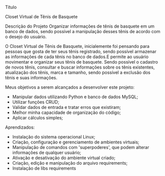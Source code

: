 Título

Closet Virtual de Tênis de Basquete


Descrição do Projeto
Organizar informações de tênis de basquete em um banco de dados, sendo possível a manipulação desses tênis de acordo com o desejo do usuário.

O Closet Virtual de Tênis de Basquete, inicialemente foi pensando para pessoas que gosta de ter seus tênis registrado, sendo possível armazenar as informações de cada tênis no banco de dados.E permite ao usuário movimentar e organizar seus tênis de basquete. Sendo possível o cadastro de novos tênis, consultar e buscar informações sobre os tênis existentes, atualização dos tênis, marca e tamanho, sendo possível a exclusão dos tênis e suas informações.


Meus objetivos a serem alcançados a desenvolver este projeto:

- Manipular dados utilizando Python e banco de dados MySQL;
- Utilizar funções CRUD;
- Validar dados de entrada e tratar erros que existiram;
- Melhor minha capacidade de organização do código;
- Aplicar cálculos simples;


Aprendizados:
- Instalação do sistema operacional Linux;
- Criação, configuração e gerenciamento de ambientes virtuais;
- Manipulação de comandos com 'superpoderes', que podem alterar informações de qualquer usuário;
- Ativação e desativação do ambiente virtual criado;
- Criação, edição e manipulação do arquivo requirements;
- Instalação de libs requirements



